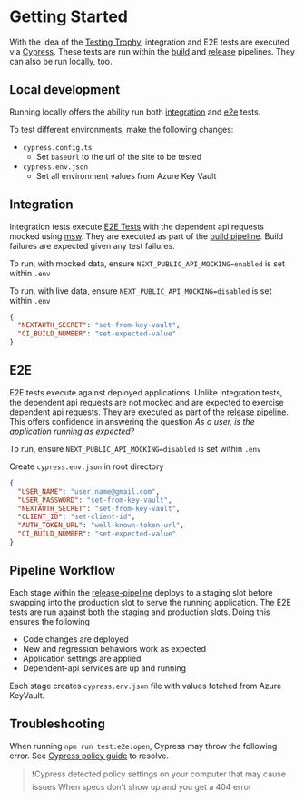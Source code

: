 # Getting Started

With the idea of the [Testing Trophy](https://kentcdodds.com/blog/the-testing-trophy-and-testing-classifications), integration and E2E tests are executed via [Cypress](https://docs.cypress.io/). These tests are run within the [build](../.pipelines/app/azure-pipeline-build.yml) and [release](../.pipelines/azure-pipelines-release.yml) pipelines. They can also be run locally, too.

## Local development

Running locally offers the ability run both [integration](#integration) and [e2e](#e2e) tests.

To test different environments, make the following changes:

- `cypress.config.ts`
  - Set `baseUrl` to the url of the site to be tested
- `cypress.env.json`
  - Set all environment values from Azure Key Vault

## Integration

Integration tests execute [E2E Tests](#E2E) with the dependent api requests mocked using [msw](https://mswjs.io/docs/). They are executed as part of the [build pipeline](../.pipelines/app/azure-pipeline-build.yml). Build failures are expected given any test failures.

To run, with mocked data, ensure `NEXT_PUBLIC_API_MOCKING=enabled` is set within `.env`

To run, with live data, ensure `NEXT_PUBLIC_API_MOCKING=disabled` is set within `.env`

```json
{
  "NEXTAUTH_SECRET": "set-from-key-vault",
  "CI_BUILD_NUMBER": "set-expected-value"
}
```

## E2E

E2E tests execute against deployed applications. Unlike integration tests, the dependent api requests are not mocked and are expected to exercise dependent api requests. They are executed as part of the [release pipeline](../.pipelines/app/azure-pipelines-release.yml). This offers confidence in answering the question _As a user, is the application running as expected?_

To run, ensure `NEXT_PUBLIC_API_MOCKING=disabled` is set within `.env`

Create `cypress.env.json` in root directory

```json
{
  "USER_NAME": "user.name@gmail.com",
  "USER_PASSWORD": "set-from-key-vault",
  "NEXTAUTH_SECRET": "set-from-key-vault",
  "CLIENT_ID": "set-client-id",
  "AUTH_TOKEN_URL": "well-known-token-url",
  "CI_BUILD_NUMBER": "set-expected-value"
}
```

## Pipeline Workflow

Each stage within the [release-pipeline](./.pipelines/app/azure-pipelines-release.yml) deploys to a staging slot before
swapping into the production slot to serve the running application. The E2E tests are run against both the staging and
production slots. Doing this ensures the following

- Code changes are deployed
- New and regression behaviors work as expected
- Application settings are applied
- Dependent-api services are up and running

Each stage creates `cypress.env.json` file with values fetched from Azure KeyVault.

## Troubleshooting

When running `npm run test:e2e:open`, Cypress may throw the following error. See [Cypress policy guide](https://docs.cypress.io/guides/references/error-messages#Cypress-detected-policy-settings-on-your-computer-that-may-cause-issues) to resolve.

> ❗Cypress detected policy settings on your computer that may cause issues
> When specs don't show up and you get a 404 error
